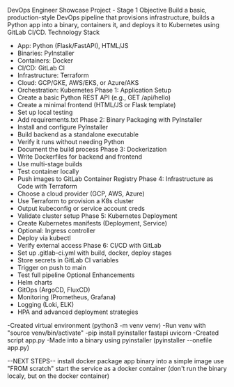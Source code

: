 DevOps Engineer Showcase Project - Stage 1
Objective
Build a basic, production-style DevOps pipeline that provisions infrastructure, builds a Python app
into a binary, containers it, and deploys it to Kubernetes using GitLab CI/CD.
Technology Stack
- App: Python (Flask/FastAPI), HTML/JS
- Binaries: PyInstaller
- Containers: Docker
- CI/CD: GitLab CI
- Infrastructure: Terraform
- Cloud: GCP/GKE, AWS/EKS, or Azure/AKS
- Orchestration: Kubernetes
Phase 1: Application Setup
- Create a basic Python REST API (e.g., GET /api/hello)
- Create a minimal frontend (HTML/JS or Flask template)
- Set up local testing
- Add requirements.txt
Phase 2: Binary Packaging with PyInstaller
- Install and configure PyInstaller
- Build backend as a standalone executable
- Verify it runs without needing Python
- Document the build process
Phase 3: Dockerization
- Write Dockerfiles for backend and frontend
- Use multi-stage builds
- Test container locally
- Push images to GitLab Container Registry
Phase 4: Infrastructure as Code with Terraform
- Choose a cloud provider (GCP, AWS, Azure)
- Use Terraform to provision a K8s cluster
- Output kubeconfig or service account creds
- Validate cluster setup
Phase 5: Kubernetes Deployment
- Create Kubernetes manifests (Deployment, Service)
- Optional: Ingress controller
- Deploy via kubectl
- Verify external access
Phase 6: CI/CD with GitLab
- Set up .gitlab-ci.yml with build, docker, deploy stages
- Store secrets in GitLab CI variables
- Trigger on push to main
- Test full pipeline
Optional Enhancements
- Helm charts
- GitOps (ArgoCD, FluxCD)
- Monitoring (Prometheus, Grafana)
- Logging (Loki, ELK)
- HPA and advanced deployment strategies






-Created virtual environment (python3 -m venv venv)
-Run venv with "source venv/bin/activate"
-pip install pyinstaller fastapi uvicorn
-Created script app.py
-Made into a binary using pyinstaller (pyinstaller --onefile app.py)





--NEXT STEPS--
install docker
package app binary into a simple image use "FROM scratch"
start the service as a docker container (don't run the binary localy, but on the docker container)